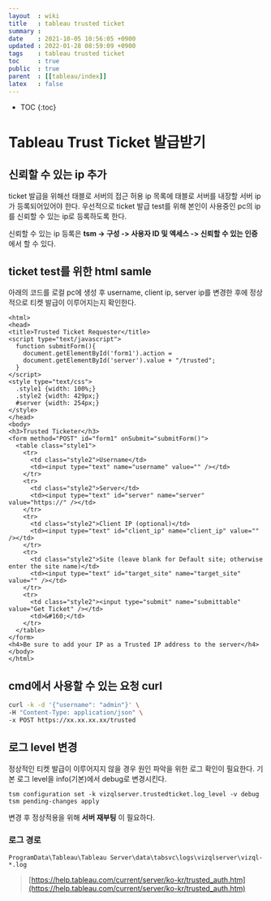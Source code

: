 ```yaml
---
layout  : wiki
title   : tableau trusted ticket
summary : 
date    : 2021-10-05 10:56:05 +0900
updated : 2022-01-28 08:59:09 +0900
tags    : tableau trusted ticket
toc     : true
public  : true
parent  : [[tableau/index]]
latex   : false
---
```

* TOC
{:toc}

# Tableau Trust Ticket 발급받기

## 신뢰할 수 있는 ip 추가

ticket 발급을 위해선 태블로 서버의 접근 허용 ip 목록에 태블로 서버를 내장할 서버 ip가 등록되어있어야 한다.
우선적으로 ticket 발급 test를 위해 본인이 사용중인 pc의 ip를 신뢰할 수 있는 ip로 등록하도록 한다. 

신뢰할 수 있는 ip 등록은 **tsm -> 구성 -> 사용자 ID 및 엑세스 -> 신뢰할 수 있는 인증** 에서 할 수 있다.

## ticket test를 위한 html samle

아래의 코드를 로컬 pc에 생성 후 username, client ip, server ip를 변경한 후에 정상적으로 티켓 발급이 이루어지는지 확인한다. 

```
<html>
<head>
<title>Trusted Ticket Requester</title>
<script type="text/javascript">
  function submitForm(){
    document.getElementById('form1').action =
    document.getElementById('server').value + "/trusted";
  }
</script>
<style type="text/css">
  .style1 {width: 100%;}
  .style2 {width: 429px;}
  #server {width: 254px;}
</style>
</head>
<body>
<h3>Trusted Ticketer</h3>
<form method="POST" id="form1" onSubmit="submitForm()">
  <table class="style1">
    <tr>
      <td class="style2">Username</td>
      <td><input type="text" name="username" value="" /></td>
    </tr>
    <tr>
      <td class="style2">Server</td>
      <td><input type="text" id="server" name="server" value="https://" /></td>
    </tr>
    <tr>
      <td class="style2">Client IP (optional)</td>
      <td><input type="text" id="client_ip" name="client_ip" value="" /></td>
    </tr>
    <tr>
      <td class="style2">Site (leave blank for Default site; otherwise enter the site name)</td>
      <td><input type="text" id="target_site" name="target_site" value="" /></td>
    </tr>
    <tr>
      <td class="style2"><input type="submit" name="submittable" value="Get Ticket" /></td>
      <td>&#160;</td>
    </tr>
  </table>
</form>
<h4>Be sure to add your IP as a Trusted IP address to the server</h4>
</body>
</html>
```

## cmd에서 사용할 수 있는 요청 curl
```sh
curl -k -d '{"username": "admin"}' \
-H "Content-Type: application/json" \
-x POST https://xx.xx.xx.xx/trusted
```


## 로그 level 변경

정상적인 티켓 발급이 이루어지지 않을 경우 원인 파악을 위한 로그 확인이 필요한다.
기본 로그 level을 info(기본)에서 debug로 변경시킨다.
```
tsm configuration set -k vizqlserver.trustedticket.log_level -v debug
tsm pending-changes apply
```

변경 후 정상적용을 위해 **서버 재부팅** 이 필요하다.

### 로그 경로
```
ProgramData\Tableau\Tableau Server\data\tabsvc\logs\vizqlserver\vizql-*.log
```

>  [https://help.tableau.com/current/server/ko-kr/trusted_auth.htm](https://help.tableau.com/current/server/ko-kr/trusted_auth.htm)
